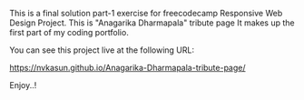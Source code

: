 This is a final solution part-1 exercise for freecodecamp Responsive Web Design Project.
This is "Anagarika Dharmapala" tribute page
It makes up the first part of my coding portfolio.

You can see this project live at the following URL:

https://nvkasun.github.io/Anagarika-Dharmapala-tribute-page/

Enjoy..!
